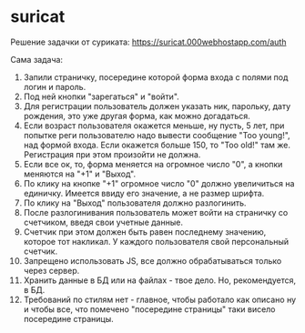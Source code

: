 # suricat
Решение задачки от суриката:
https://suricat.000webhostapp.com/auth

Сама задача:
1) Запили страничку, посередине которой форма входа с полями под логин и пароль.
2) Под ней кнопки "зарегаться" и "войти".
3) Для регистрации пользователь должен указать ник, парольку, дату рождения, это уже другая форма, как можно догадаться.
4) Если возраст пользователя окажется меньше, ну пусть, 5 лет, при попытке реги пользователю надо вывести сообщение "Too young!", над формой входа. Если окажется больше 150, то "Too old!" там же. Регистрация при этом произойти не должна.
5) Если все ок, то, форма меняется на огромное число "0", а кнопки меняются на "+1" и "Выход".
6) По клику на кнопке "+1" огромное число "0" должно увеличиться на единичку. Имеется ввиду его значение, а не размер шрифта.
7) По клику на "Выход" пользователя должно разлогинить.
8) После разлогинивания пользователь может войти на страничку со счетчиком, введя свои учетные данные.
9) Счетчик при этом должен быть равен последнему значению, которое тот накликал. У каждого пользователя свой персональный счетчик.
10) Запрещено использовать JS, все должно обрабатываться только через сервер.
11) Хранить данные в БД или на файлах - твое дело. Но, рекомендуется, в БД.
12) Требований по стилям нет - главное, чтобы работало как описано ну и чтобы все, что помечено "посередине страницы" таки висело посередине страницы.
